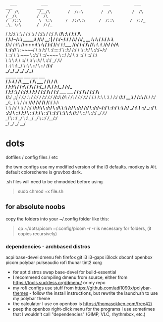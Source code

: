       ___           ___          _____          ___           ___           ___           ___             
     /  /\         /__/\        /  /::\        /  /\         /  /\         /__/\         /  /\            
    /  /::\        \  \:\      /  /:/\:\      /  /::\       /  /:/_       _\_ \:\       /  /:/_           
   /  /:/\:\        \  \:\    /  /:/  \:\    /  /:/\:\     /  /:/ /\     /__/\ \:\     /  /:/ /\          
  /  /:/~/::\   _____\__\:\  /__/:/ \__\:|  /  /:/~/:/    /  /:/ /:/_   _\_ \:\ \:\   /  /:/ /::\         
 /__/:/ /:/\:\ /__/::::::::\ \  \:\ /  /:/ /__/:/ /:/___ /__/:/ /:/ /\ /__/\ \:\ \:\ /__/:/ /:/\:\        
 \  \:\/:/__\/ \  \:\~~\~~\/  \  \:\  /:/  \  \:\/:::::/ \  \:\/:/ /:/ \  \:\ \:\/:/ \  \:\/:/~/:/        
  \  \::/       \  \:\  ~~~    \  \:\/:/    \  \::/~~~~   \  \::/ /:/   \  \:\ \::/   \  \::/ /:/         
   \  \:\        \  \:\         \  \::/      \  \:\        \  \:\/:/     \  \:\/:/     \__\/ /:/          
    \  \:\        \  \:\         \__\/        \  \:\        \  \::/       \  \::/        /__/:/           
     \__\/         \__\/                       \__\/         \__\/         \__\/         \__\/            
     _____          ___                       ___                                   ___           ___     
    /  /::\        /  /\          ___        /  /\      ___                        /  /\         /  /\    
   /  /:/\:\      /  /::\        /  /\      /  /:/_    /  /\                      /  /:/_       /  /:/_   
  /  /:/  \:\    /  /:/\:\      /  /:/     /  /:/ /\  /  /:/      ___     ___    /  /:/ /\     /  /:/ /\  
 /__/:/ \__\:|  /  /:/  \:\    /  /:/     /  /:/ /:/ /__/::\     /__/\   /  /\  /  /:/ /:/_   /  /:/ /::\ 
 \  \:\ /  /:/ /__/:/ \__\:\  /  /::\    /__/:/ /:/  \__\/\:\__  \  \:\ /  /:/ /__/:/ /:/ /\ /__/:/ /:/\:\
  \  \:\  /:/  \  \:\ /  /:/ /__/:/\:\   \  \:\/:/      \  \:\/\  \  \:\  /:/  \  \:\/:/ /:/ \  \:\/:/~/:/
   \  \:\/:/    \  \:\  /:/  \__\/  \:\   \  \::/        \__\::/   \  \:\/:/    \  \::/ /:/   \  \::/ /:/ 
    \  \::/      \  \:\/:/        \  \:\   \  \:\        /__/:/     \  \::/      \  \:\/:/     \__\/ /:/  
     \__\/        \  \::/          \__\/    \  \:\       \__\/       \__\/        \  \::/        /__/:/   
                   \__\/                     \__\/                                 \__\/         \__\/    

# dots
dotfiles / config files / etc

the twm configs use my modified version of the i3 defaults.
modkey is Alt. default colorscheme is gruvbox dark.

.sh files will need to be chmodded before using
> sudo chmod +x file.sh

## for absolute noobs
copy the folders into your ~/.config folder like this:
> cp ~/dots/picom ~/.config/picom -r
-r is necessary for folders, (it copies recursively)

### dependencies - archbased distros
acpi
base-devel
dmenu
feh
firefox
git
i3
i3-gaps
i3lock
obconf
openbox
picom
polybar
pulseaudio
rofi
thunar
tint2
xorg
* for apt distros swap base-devel for build-essential
* I recommend compiling dmenu from source, either from https://tools.suckless.org/dmenu/ or my repo
* my rofi configs use stuff from https://github.com/adi1090x/polybar-themes - follow the install instructions, but rewrite the launch.sh to use my polybar theme
* the calculator I use on openbox is https://thomasokken.com/free42/
* peep the openbox right-click menu for the programs I use sometimes that I wouldn't call "dependencies" (GIMP, VLC, rhythmbox, etc.)
